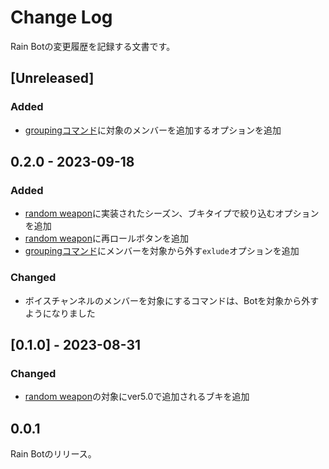 # Change Log

Rain Botの変更履歴を記録する文書です。

## [Unreleased]

### Added

- [groupingコマンド](./document/commands.md/#grouping)に対象のメンバーを追加するオプションを追加

## 0.2.0 - 2023-09-18

### Added

- [random weapon](./document/commands.md/#random-weapon)に実装されたシーズン、ブキタイプで絞り込むオプションを追加
- [random weapon](./document/commands.md/#random-weapon)に再ロールボタンを追加
- [groupingコマンド](./document/commands.md/#grouping)にメンバーを対象から外す`exlude`オプションを追加

### Changed

- ボイスチャンネルのメンバーを対象にするコマンドは、Botを対象から外すようになりました

## [0.1.0] - 2023-08-31

### Changed

- [random weapon](./document/commands.md/#random-weapon)の対象にver5.0で追加されるブキを追加

## 0.0.1

Rain Botのリリース。
